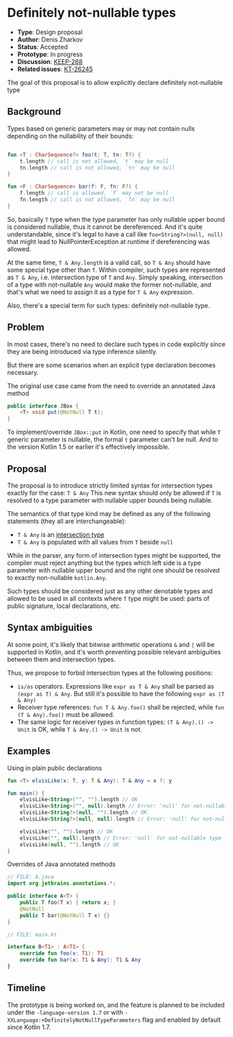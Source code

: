 # Definitely not-nullable types

* **Type**: Design proposal
* **Author**: Denis Zharkov
* **Status**: Accepted
* **Prototype**: In progress
* **Discussion**: [KEEP-268](https://github.com/Kotlin/KEEP/issues/268)
* **Related issues**: [KT-26245](https://youtrack.jetbrains.com/issue/KT-26245)

The goal of this proposal is to allow explicitly declare definitely not-nullable type

## Background

Types based on generic parameters may or may not contain nulls depending on the nullability of their bounds:
```kotlin

fun <T : CharSequence?> foo(t: T, tn: T?) {
    t.length // call is not allowed, `t` may be null
    tn.length // call is not allowed, `tn` may be null
}

fun <F : CharSequence> bar(f: F, fn: F?) {
    f.length // call is allowed, `f` may not be null
    fn.length // call is not allowed, `fn` may be null
}
```

So, basically `T` type when the type parameter has only nullable upper bound is considered nullable, thus it cannot be 
dereferenced.
And it's quite understandable, since it's legal to have a call like `foo<String?>(null, null)` that might lead 
to NullPointerException at runtime if dereferencing was allowed.

At the same time, `T & Any.length` is a valid call, so `T & Any` should have some special type other than `T`.
Within compiler, such types are represented as `T & Any`, i.e. intersection type of `T` and `Any`.
Simply speaking, intersection of a type with not-nullable `Any` would make the former not-nullable, and that's what 
we need to assign it as a type for `T & Any` expression.

Also, there's a special term for such types: definitely not-nullable type.

## Problem

In most cases, there's no need to declare such types in code explicitly since they are being introduced via type
inference silently.

But there are some scenarios when an explicit type declaration becomes necessary.

The original use case came from the need to override an annotated Java method
```java
public interface JBox {
    <T> void put(@NotNull T t);
}
```    

To implement/override `JBox::put` in Kotlin, one need to specify that while `T` generic parameter is nullable, the formal
`t` parameter can't be null.
And to the version Kotlin 1.5 or earlier it's effectively impossible.

## Proposal

The proposal is to introduce strictly limited syntax for intersection types exactly for the case: `T & Any`
This new syntax should only be allowed if `T` is resolved to a type parameter with nullable upper bounds being nullable.

The semantics of that type kind may be defined as any of the following statements (they all are interchangeable):
- `T & Any` is an [intersection type](https://kotlinlang.org/spec/type-system.html#intersection-types)
- `T & Any` is populated with all values from `T` beside `null`

While in the parser, any form of intersection types might be supported, the compiler must reject anything
but the types which left side is a type parameter with nullable upper bound and the right one should be resolved to
exactly non-nullable `kotlin.Any`.

Such types should be considered just as any other denotable types and allowed to be used in all contexts where `T` type 
might be used: parts of public signature, local declarations, etc.

## Syntax ambiguities

At some point, it's likely that bitwise arithmetic operations `&` and `|` will be supported in Kotlin, and it's worth preventing
possible relevant ambiguities between them and intersection types.

Thus, we propose to forbid intersection types at the following positions:
- `is/as` operators. Expressions like `expr as T & Any` shall be parsed as `(expr as T) & Any`.
  But still it's possible to have the following `expr as (T & Any)`
- Receiver type references: `fun T & Any.foo()` shall be rejected, while `fun (T & Any).foo()` must be allowed.
- The same logic for receiver types in function types: `(T & Any).() -> Unit` is OK, while `T & Any.() -> Unit` is not.

## Examples

Using in plain public declarations

```kotlin
fun <T> elvisLike(x: T, y: T & Any): T & Any = x ?: y

fun main() {
    elvisLike<String>("", "").length // OK
    elvisLike<String>("", null).length // Error: 'null' for not-nullable type
    elvisLike<String?>(null, "").length // OK
    elvisLike<String?>(null, null).length // Error: 'null' for not-nullable type

    elvisLike("", "").length // OK
    elvisLike("", null).length // Error: 'null' for not-nullable type
    elvisLike(null, "").length // OK
}
```

Overrides of Java annotated methods

```kotlin
// FILE: A.java
import org.jetbrains.annotations.*;

public interface A<T> {
    public T foo(T x) { return x; }
    @NotNull
    public T bar(@NotNull T x) {}
}

// FILE: main.kt

interface B<T1> : A<T1> {
    override fun foo(x: T1): T1
    override fun bar(x: T1 & Any): T1 & Any
}
```


## Timeline

The prototype is being worked on, and the feature is planned to be included under the `-language-version 1.7` or
with `-XXLanguage:+DefinitelyNotNullTypeParameters` flag and enabled by default since Kotlin 1.7.
